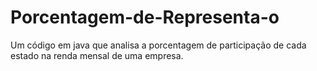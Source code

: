 # Porcentagem-de-Representa-o
Um código em java que analisa a porcentagem de participação de cada estado na renda mensal de uma empresa.
